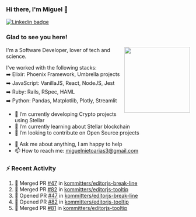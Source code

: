 ### Hi there, I'm Miguel 👋

<a href="https://linkedin.com/in/miguelnietoa/" target="_blank" rel="noopener noreferrer">
  <img src="https://img.shields.io/badge/-LinkedIn-0e76a8?style=flat-square&logo=Linkedin&logoColor=white" alt="Linkedin badge">
</a>
<!-- [![Website Badge](https://img.shields.io/badge/Website-3b5998?style=flat-square&logo=google-chrome&logoColor=white)](#notavailablenow#) 

<img src="https://i.imgur.com/tbrLrt5.gif" width=400 alt="Coding GIF" align="right"/>
-->


### Glad to see you here!
<a href="https://github.com/miguelnietoa"><img src="https://github-readme-stats.vercel.app/api?username=miguelnietoa&show_icons=true&hide_border=true&count_private=true&include_all_commits=true&theme=tokyonight" height="180em" align="right"/></a>
I'm a Software Developer, lover of tech and science. 

I've worked with the following stacks:\
➡️ Elixir: Phoenix Framework, Umbrella projects\
➡️ JavaScript: VanillaJS, React, NodeJS, Jest\
➡️ Ruby: Rails, RSpec, HAML\
➡️ Python: Pandas, Matplotlib, Plotly, Streamlit

- 🔭 I’m currently developing Crypto projects using Stellar
- 🌱 I’m currently learning about Stellar blockchain
- 👯 I’m looking to contribute on Open Source projects
<!-- 
- 😄 I just finished a Machine Learning course! 
- 🤔 I’m looking for help with ...
-->
- 💬 Ask me about anything, I am happy to help
- 📫 How to reach me: miguelnietoarias3@gmail.com

### ⚡ Recent Activity

<!--START_SECTION:activity-->
1. 🎉 Merged PR [#47](https://github.com/kommitters/editorjs-break-line/pull/47) in [kommitters/editorjs-break-line](https://github.com/kommitters/editorjs-break-line)
2. 🎉 Merged PR [#82](https://github.com/kommitters/editorjs-tooltip/pull/82) in [kommitters/editorjs-tooltip](https://github.com/kommitters/editorjs-tooltip)
3. 💪 Opened PR [#47](https://github.com/kommitters/editorjs-break-line/pull/47) in [kommitters/editorjs-break-line](https://github.com/kommitters/editorjs-break-line)
4. 💪 Opened PR [#82](https://github.com/kommitters/editorjs-tooltip/pull/82) in [kommitters/editorjs-tooltip](https://github.com/kommitters/editorjs-tooltip)
5. 🎉 Merged PR [#81](https://github.com/kommitters/editorjs-tooltip/pull/81) in [kommitters/editorjs-tooltip](https://github.com/kommitters/editorjs-tooltip)
<!--END_SECTION:activity-->
